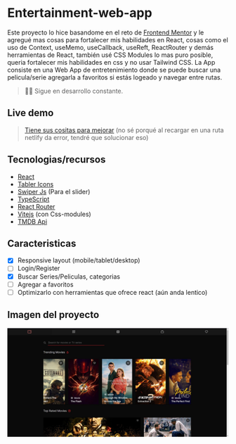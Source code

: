 # Entertainment-web-app

Este proyecto lo hice basandome en el reto de [Frontend Mentor](https://www.frontendmentor.io/challenges/entertainment-web-app-J-UhgAW1X) y le agregué mas cosas para fortalecer mis habilidades en React, cosas como el uso de Context, useMemo, useCallback, useReft, ReactRouter y demás herramientas de React, también usé CSS Modules lo mas puro posible, queria fortalecer mis habilidades en css y no usar Tailwind CSS. La App consiste en una Web App de entretenimiento donde se puede buscar una pelicula/serie agregarla a favoritos si estás logeado y navegar entre rutas.
> 👷‍♂️ Sigue en desarrollo constante.
> 

## Live demo

> [Tiene sus cositas para mejorar](https://euphonious-chaja-5dcb0d.netlify.app/) (no sé porqué al recargar en una ruta netlify da error, tendré que solucionar eso)
> 

## **Tecnologias/recursos**

- [React](https://react.dev/)
- [Tabler Icons](https://tabler-icons.io/)
- [Swiper Js](https://swiperjs.com/) (Para el slider)
- [TypeScript](https://www.typescriptlang.org/)
- [React Router](https://reactrouter.com/en/main)
- [Vitejs](https://vitejs.dev/) (con Css-modules)
- [TMDB Api](https://developer.themoviedb.org/docs)

## Caracteristicas

- [x]  Responsive layout (mobile/tablet/desktop)
- [ ]  Login/Register
- [x]  Buscar Series/Peliculas, categorias
- [ ]  Agregar a favoritos
- [ ]  Optimizarlo con herramientas que ofrece react (aún anda lentico)

## Imagen del proyecto

![project image](./docs/project-image.JPG)

